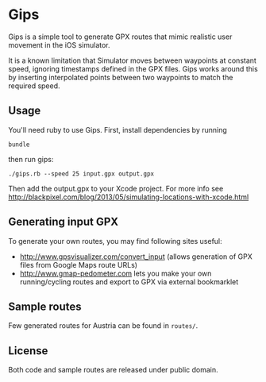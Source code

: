 # Gips

Gips is a simple tool to generate GPX routes that mimic realistic user movement in the iOS simulator.

It is a known limitation that Simulator moves between waypoints at constant speed, ignoring timestamps defined in the GPX files.
Gips works around this by inserting interpolated points between two waypoints to match the required speed.

## Usage

You'll need ruby to use Gips. First, install dependencies by running

    bundle

then run gips:

    ./gips.rb --speed 25 input.gpx output.gpx

Then add the output.gpx to your Xcode project. For more info see http://blackpixel.com/blog/2013/05/simulating-locations-with-xcode.html

## Generating input GPX

To generate your own routes, you may find following sites useful:

* http://www.gpsvisualizer.com/convert_input (allows generation of GPX files from Google Maps route URLs)
* http://www.gmap-pedometer.com lets you make your own running/cycling routes and export to GPX via external bookmarklet

## Sample routes

Few generated routes for Austria can be found in `routes/`.

## License

Both code and sample routes are released under public domain.